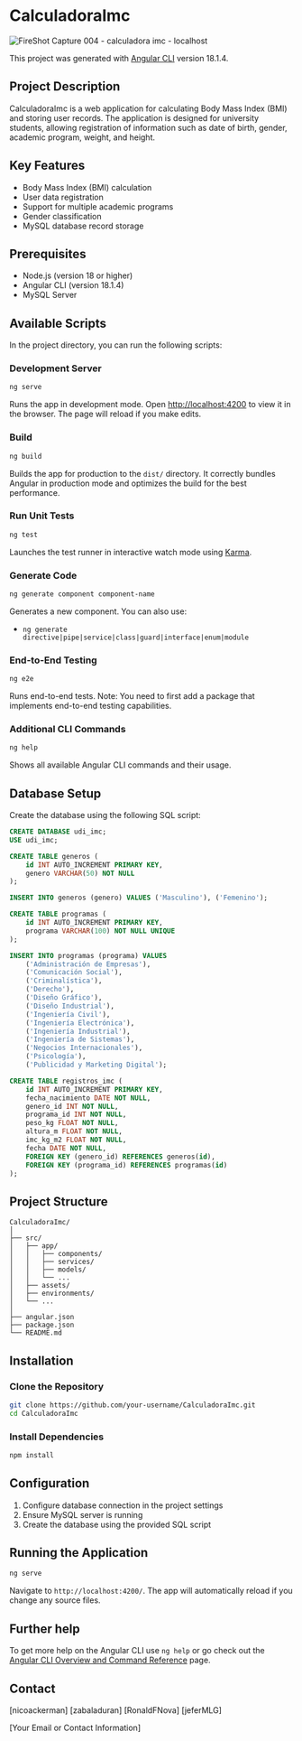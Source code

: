 # CalculadoraImc
![FireShot Capture 004 - calculadora imc - localhost](https://github.com/user-attachments/assets/79542b78-2339-4285-8f6b-8f3b4d7afc6d)

This project was generated with [Angular CLI](https://github.com/angular/angular-cli) version 18.1.4.

## Project Description
CalculadoraImc is a web application for calculating Body Mass Index (BMI) and storing user records. The application is designed for university students, allowing registration of information such as date of birth, gender, academic program, weight, and height.

## Key Features
- Body Mass Index (BMI) calculation
- User data registration
- Support for multiple academic programs
- Gender classification
- MySQL database record storage

## Prerequisites
- Node.js (version 18 or higher)
- Angular CLI (version 18.1.4)
- MySQL Server

## Available Scripts

In the project directory, you can run the following scripts:

### Development Server
```bash
ng serve
```
Runs the app in development mode. Open [http://localhost:4200](http://localhost:4200) to view it in the browser. The page will reload if you make edits.

### Build
```bash
ng build
```
Builds the app for production to the `dist/` directory. It correctly bundles Angular in production mode and optimizes the build for the best performance.

### Run Unit Tests
```bash
ng test
```
Launches the test runner in interactive watch mode using [Karma](https://karma-runner.github.io).

### Generate Code
```bash
ng generate component component-name
```
Generates a new component. You can also use:
- `ng generate directive|pipe|service|class|guard|interface|enum|module`

### End-to-End Testing
```bash
ng e2e
```
Runs end-to-end tests. Note: You need to first add a package that implements end-to-end testing capabilities.

### Additional CLI Commands
```bash
ng help
```
Shows all available Angular CLI commands and their usage.

## Database Setup
Create the database using the following SQL script:

```sql
CREATE DATABASE udi_imc;
USE udi_imc;

CREATE TABLE generos (
    id INT AUTO_INCREMENT PRIMARY KEY,
    genero VARCHAR(50) NOT NULL
);

INSERT INTO generos (genero) VALUES ('Masculino'), ('Femenino');

CREATE TABLE programas (
    id INT AUTO_INCREMENT PRIMARY KEY,
    programa VARCHAR(100) NOT NULL UNIQUE
);

INSERT INTO programas (programa) VALUES 
    ('Administración de Empresas'),
    ('Comunicación Social'),
    ('Criminalística'),
    ('Derecho'),
    ('Diseño Gráfico'),
    ('Diseño Industrial'),
    ('Ingeniería Civil'),
    ('Ingeniería Electrónica'),
    ('Ingeniería Industrial'),
    ('Ingeniería de Sistemas'),
    ('Negocios Internacionales'),
    ('Psicología'),
    ('Publicidad y Marketing Digital');

CREATE TABLE registros_imc (
    id INT AUTO_INCREMENT PRIMARY KEY,
    fecha_nacimiento DATE NOT NULL,
    genero_id INT NOT NULL,
    programa_id INT NOT NULL,
    peso_kg FLOAT NOT NULL,
    altura_m FLOAT NOT NULL,
    imc_kg_m2 FLOAT NOT NULL,
    fecha DATE NOT NULL,
    FOREIGN KEY (genero_id) REFERENCES generos(id),
    FOREIGN KEY (programa_id) REFERENCES programas(id)
);
```

## Project Structure
```
CalculadoraImc/
│
├── src/
│   ├── app/
│   │   ├── components/
│   │   ├── services/
│   │   ├── models/
│   │   └── ...
│   ├── assets/
│   ├── environments/
│   └── ...
│
├── angular.json
├── package.json
└── README.md
```

## Installation

### Clone the Repository
```bash
git clone https://github.com/your-username/CalculadoraImc.git
cd CalculadoraImc
```

### Install Dependencies
```bash
npm install
```

## Configuration
1. Configure database connection in the project settings
2. Ensure MySQL server is running
3. Create the database using the provided SQL script

## Running the Application
```bash
ng serve
```
Navigate to `http://localhost:4200/`. The app will automatically reload if you change any source files.

## Further help
To get more help on the Angular CLI use `ng help` or go check out the [Angular CLI Overview and Command Reference](https://angular.dev/tools/cli) page.

## Contact
[nicoackerman]
[zabaladuran]
[RonaldFNova]
[jeferMLG]

[Your Email or Contact Information]
